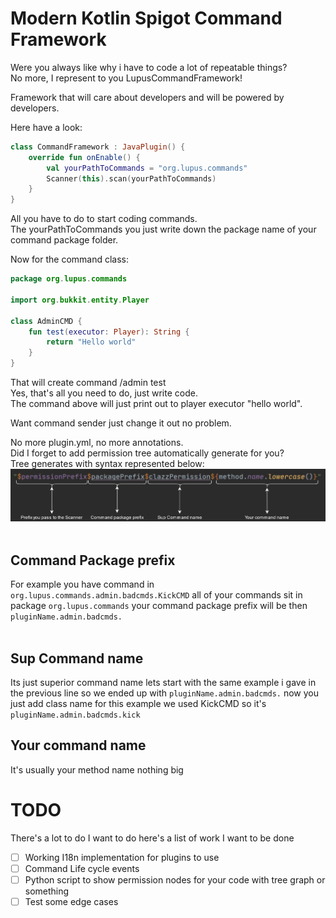 # Modern Kotlin Spigot Command Framework  
Were you always like why i have to code a lot of repeatable things?  
No more, I represent to you LupusCommandFramework!  

Framework that will care about developers and will be powered by developers.  

Here have a look:  
```kotlin
class CommandFramework : JavaPlugin() {
	override fun onEnable() {
        val yourPathToCommands = "org.lupus.commands"
		Scanner(this).scan(yourPathToCommands)
	}
}
```
All you have to do to start coding commands.  
The yourPathToCommands you just write down the package name of your command package folder.  

Now for the command class:  
```kotlin
package org.lupus.commands

import org.bukkit.entity.Player

class AdminCMD {
    fun test(executor: Player): String {
        return "Hello world"
    }
}
```
That will create command /admin test  
Yes, that's all you need to do, just write code.  
The command above will just print out to player executor "hello world".  

Want command sender just change it out no problem.  

No more plugin.yml, no more annotations.  
Did I forget to add permission tree automatically generate for you?  
Tree generates with syntax represented below:  
<img src='./images/PermExpl.png' width="512"/>  <br/><br/>

## Command Package prefix
For example you have command in `org.lupus.commands.admin.badcmds.KickCMD` all of your commands sit in package `org.lupus.commands` your command package prefix will be then `pluginName.admin.badcmds.`<br/><br/>

## Sup Command name <br/>
Its just superior command name lets start with the same example i gave in the previous line so we ended up with `pluginName.admin.badcmds.` now you just add class name for this example we used KickCMD so it's `pluginName.admin.badcmds.kick`
## Your command name
It's usually your method name nothing big

# TODO
There's a lot to do I want to do here's a list of work I want to be done <br/>
- [ ] Working I18n implementation for plugins to use
- [ ] Command Life cycle events
- [ ] Python script to show permission nodes for your code with tree graph or something
- [ ] Test some edge cases